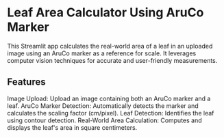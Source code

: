 # Leaf Area Calculator Using AruCo Marker


This Streamlit app calculates the real-world area of a leaf in an uploaded image using an AruCo marker as a reference for scale. It leverages computer vision techniques for accurate and user-friendly measurements.


## Features
Image Upload: Upload an image containing both an AruCo marker and a leaf.
AruCo Marker Detection: Automatically detects the marker and calculates the scaling factor (cm/pixel).
Leaf Detection: Identifies the leaf using contour detection.
Real-World Area Calculation: Computes and displays the leaf's area in square centimeters.
